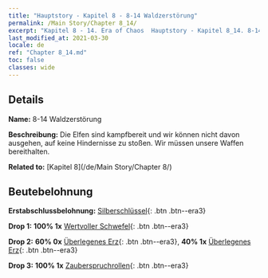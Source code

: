 ```yaml
---
title: "Hauptstory - Kapitel 8 - 8-14 Waldzerstörung"
permalink: /Main Story/Chapter 8_14/
excerpt: "Kapitel 8 - 14. Era of Chaos  Hauptstory - Kapitel 8_14. 8-14 Waldzerstörung"
last_modified_at: 2021-03-30
locale: de
ref: "Chapter 8_14.md"
toc: false
classes: wide
---
```


## Details

 **Name:** 8-14 Waldzerstörung

 **Beschreibung:** Die Elfen sind kampfbereit und wir können nicht davon ausgehen, auf keine Hindernisse zu stoßen. Wir müssen unsere Waffen bereithalten.

 **Related to:** [Kapitel 8](/de/Main Story/Chapter 8/)

## Beutebelohnung

 **Erstabschlussbelohnung:** [Silberschlüssel](/de/Items/con_693/){: .btn .btn--era3}

 **Drop 1:** **100% 1x** [Wertvoller Schwefel](/de/Items/mat_29/){: .btn .btn--era3}

 **Drop 2:** **60% 0x** [Überlegenes Erz](/de/Items/mat_19/){: .btn .btn--era3}, **40% 1x** [Überlegenes Erz](/de/Items/mat_19/){: .btn .btn--era3}

 **Drop 3:** **100% 1x** [Zauberspruchrollen](/de/Items/con_694/){: .btn .btn--era3}

